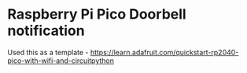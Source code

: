 # Raspberry Pi Pico Doorbell notification

Used this as a template - https://learn.adafruit.com/quickstart-rp2040-pico-with-wifi-and-circuitpython
